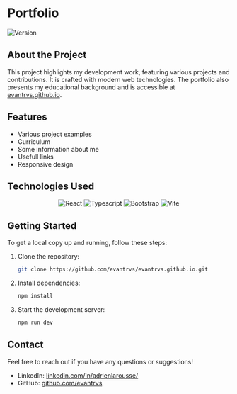 # Portfolio

![Version](https://img.shields.io/badge/version-1.0.0-blue.svg)

## About the Project
This project highlights my development work, featuring various projects and contributions. It is crafted with modern web technologies. The portfolio also presents my educational background and is accessible at [evantrvs.github.io](https://evantrvs.github.io).

## Features

- Various project examples
- Curriculum
- Some information about me
- Usefull links
- Responsive design

## Technologies Used

<div align="center">
    <img src="https://img.shields.io/badge/react-%2320232a.svg?style=for-the-badge&logo=react&logoColor=%2361DAFB" alt="React" />
    <img src="https://img.shields.io/badge/typescript-%23007ACC.svg?style=for-the-badge&logo=typescript&logoColor=white" alt="Typescript">
    <img src="https://img.shields.io/badge/bootstrap-%238511FA.svg?style=for-the-badge&logo=bootstrap&logoColor=white" alt="Bootstrap" />
    <img src="https://img.shields.io/badge/vite-%23646CFF.svg?style=for-the-badge&logo=vite&logoColor=white" alt="Vite" />
</div>

## Getting Started

To get a local copy up and running, follow these steps:

1. Clone the repository:
    ```sh
    git clone https://github.com/evantrvs/evantrvs.github.io.git
    ```
2. Install dependencies:
    ```sh
    npm install
    ```
3. Start the development server:
    ```sh
    npm run dev
    ```

## Contact

Feel free to reach out if you have any questions or suggestions!
- LinkedIn: [linkedin.com/in/adrienlarousse/](https://www.linkedin.com/in/evantrvs)
- GitHub: [github.com/evantrvs](https://github.com/evantrvs)